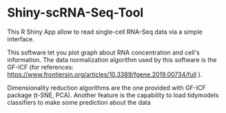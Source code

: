 # Shiny-scRNA-Seq-Tool
This R Shiny App allow to read single-cell RNA-Seq data via a simple interface. 

This software let you plot graph about RNA concentration and cell's information.
The data normalization algorithm used by this software is the GF-ICF (for references: https://www.frontiersin.org/articles/10.3389/fgene.2019.00734/full ).

Dimensionality reduction algorithms are the one provided with GF-ICF package (t-SNE, PCA).
Another feature is the capability to load tidymodels classifiers to make some prediction about the data
